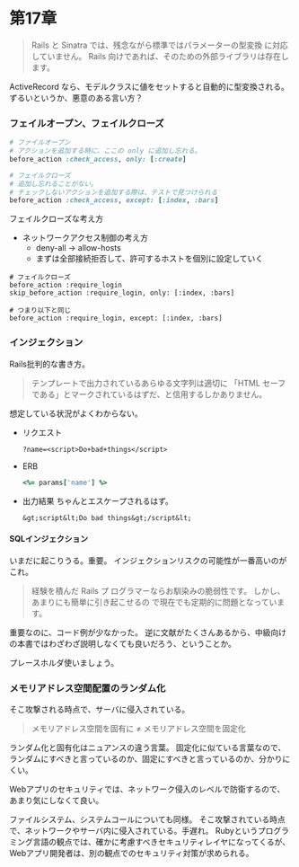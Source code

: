 # 第17章

> Rails と Sinatra では、残念ながら標準ではパラメーターの型変換 に対応していません。
> Rails 向けであれば、そのための外部ライブラリは存在します。

ActiveRecord なら、モデルクラスに値をセットすると自動的に型変換される。
ずるいというか、悪意のある言い方？

### フェイルオープン、フェイルクローズ

```rb
# ファイルオープン
# アクションを追加する時に、ここの only に追加し忘れる。 
before_action :check_access, only: [:create]

# フェイルクローズ
# 追加し忘れることがない。
# チェックしないアクションを追加する際は、テストで見つけられる
before_action :check_access, except: [:index, :bars]
```

フェイルクローズな考え方
- ネットワークアクセス制御の考え方
  - deny-all -> allow-hosts
  - まずは全部接続拒否して、許可するホストを個別に設定していく

```
# フェイルクローズ
before_action :require_login
skip_before_action :require_login, only: [:index, :bars]

# つまり以下と同じ
before_action :require_login, except: [:index, :bars]
```

### インジェクション

Rails批判的な書き方。
> テンプレートで出力されているあらゆる文字列は適切に
> 「HTML セーフである」とマークされているはずだ、と信用するしかありません。

想定している状況がよくわからない。

- リクエスト
  ```
  ?name=<script>Do+bad+things</script>
  ```
- ERB
  ```rb
  <%= params['name'] %>
  ```
- 出力結果
  ちゃんとエスケープされるはず。
  ```
  &gt;script&lt;Do bad things&gt;/script&lt;
  ```

#### SQLインジェクション

いまだに起こりうる。重要。
インジェクションリスクの可能性が一番高いのがこれ。

> 経験を積んだ Rails プ ログラマーならお馴染みの脆弱性です。
> しかし、あまりにも簡単に引き起こせるの で現在でも定期的に問題となっています。

重要なのに、コード例が少なかった。
逆に文献がたくさんあるから、中級向けの本書ではわざわざ説明しなくても良いだろう、ということか。

プレースホルダ使いましょう。

### メモリアドレス空間配置のランダム化

そこ攻撃される時点で、サーバに侵入されている。
> メモリアドレス空間を固有に
 ≠ メモリアドレス空間を固定化

ランダム化と固有化はニュアンスの違う言葉。
固定化に似ている言葉なので、ランダムにすべきと言っているのか、固定にすべきと言っているのか、分かりにくい。

Webアプリのセキュリティでは、ネットワーク侵入のレベルで防衛するので、
あまり気にしなくて良い。


ファイルシステム、システムコールについても同様。
そこ攻撃されている時点で、ネットワークやサーバ内に侵入されている。手遅れ。
Rubyというプログラミング言語の観点では、確かに考慮すべきセキュリティレイヤになってくるが、
Webアプリ開発者は、別の観点でのセキュリティ対策が求められる。



